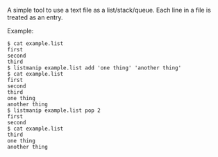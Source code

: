 A simple tool to use a text file as a list/stack/queue.
Each line in a file is treated as an entry.

Example:

```shell
$ cat example.list
first
second
third
$ listmanip example.list add 'one thing' 'another thing'
$ cat example.list
first
second
third
one thing
another thing
$ listmanip example.list pop 2
first
second
$ cat example.list
third
one thing
another thing
```
